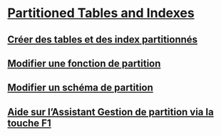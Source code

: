 # [Partitioned Tables and Indexes](partitioned-tables-and-indexes.md)
## [Créer des tables et des index partitionnés](create-partitioned-tables-and-indexes.md)
## [Modifier une fonction de partition](modify-a-partition-function.md)
## [Modifier un schéma de partition](modify-a-partition-scheme.md)
## [Aide sur l’Assistant Gestion de partition via la touche F1](manage-partition-wizard-f1-help.md)
